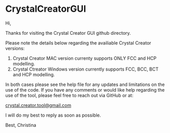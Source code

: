 # CrystalCreatorGUI

Hi, 

Thanks for visiting the Crystal Creator GUI github directory. 

Please note the details below regarding the availiable Crystal Creator versions:

1. Crystal Creator MAC version currenty supports ONLY FCC and HCP modelling.
2. Crystal Ctreator Windows version currently supports FCC, BCC, BCT and HCP modelling.

In both cases please see the help file for any updates and limitations on the use of the code.
If you have any comments or would like help regarding the use of the tool, please feel free to reach out via GitHub or at: 

crystal.creator.tool@gmail.com

I will do my best to reply as soon as possible.

Best,
Christina
